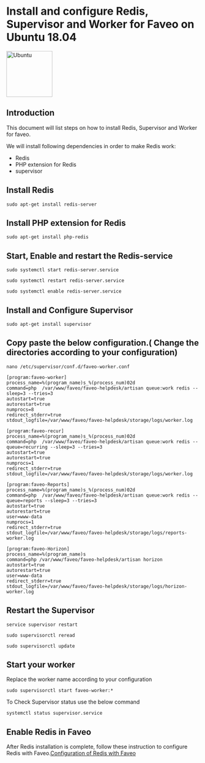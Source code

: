 # Install and configure Redis, Supervisor and Worker for Faveo on Ubuntu 18.04 <!-- omit in toc -->

<img alt="Ubuntu" src="https://upload.wikimedia.org/wikipedia/commons/thumb/a/ab/Logo-ubuntu_cof-orange-hex.svg/120px-Logo-ubuntu_cof-orange-hex.svg.png" width="120" height="120" />

## Introduction
This document will list steps on how to install Redis, Supervisor and Worker for faveo.

We will install following dependencies in order to make Redis work:

- Redis
- PHP extension for Redis
- supervisor

##  Install Redis
```
sudo apt-get install redis-server
```

## Install PHP extension for Redis
```
sudo apt-get install php-redis

```

## Start, Enable and restart the Redis-service
```
sudo systemctl start redis-server.service

sudo systemctl restart redis-server.service

sudo systemctl enable redis-server.service
```

## Install and Configure Supervisor
```
sudo apt-get install supervisor

```
## Copy paste the below configuration.( Change the directories according to your configuration)

```
nano /etc/supervisor/conf.d/faveo-worker.conf
```
```
[program:faveo-worker]
process_name=%(program_name)s_%(process_num)02d
command=php  /var/www/faveo/faveo-helpdesk/artisan queue:work redis --sleep=3 --tries=3
autostart=true
autorestart=true
numprocs=8
redirect_stderr=true
stdout_logfile=/var/www/faveo/faveo-helpdesk/storage/logs/worker.log

[program:faveo-recur]
process_name=%(program_name)s_%(process_num)02d
command=php  /var/www/faveo/faveo-helpdesk/artisan queue:work redis --queue=recurring --sleep=3 --tries=3
autostart=true
autorestart=true
numprocs=1
redirect_stderr=true
stdout_logfile=/var/www/faveo/faveo-helpdesk/storage/logs/worker.log

[program:faveo-Reports]
process_name=%(program_name)s_%(process_num)02d
command=php  /var/www/faveo/faveo-helpdesk/artisan queue:work redis --queue=reports --sleep=3 --tries=3
autostart=true
autorestart=true
user=www-data
numprocs=1
redirect_stderr=true
stdout_logfile=/var/www/faveo/faveo-helpdesk/storage/logs/reports-worker.log

[program:faveo-Horizon]
process_name=%(program_name)s
command=php /var/www/faveo/faveo-helpdesk/artisan horizon
autostart=true
autorestart=true
user=www-data
redirect_stderr=true
stdout_logfile=/var/www/faveo/faveo-helpdesk/storage/logs/horizon-worker.log

```
## Restart the Supervisor

```
service supervisor restart

sudo supervisorctl reread

sudo supervisorctl update

```
## Start your worker
Replace the worker name according to your configuration

```
sudo supervisorctl start faveo-worker:*
```
To Check Supervisor status use the below command
```
systemctl status supervisor.service
```

## Enable Redis in Faveo
After Redis installation is complete, follow these instruction to configure Redis with Faveo.[Configuration of Redis with Faveo](https://support.faveohelpdesk.com/show/enable-redis-in-faveo)
